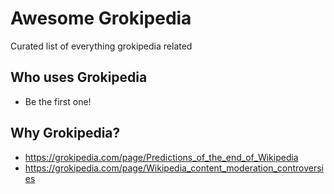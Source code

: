 # Awesome Grokipedia
Curated list of everything grokipedia related

## Who uses Grokipedia

- Be the first one!

## Why Grokipedia?

- https://grokipedia.com/page/Predictions_of_the_end_of_Wikipedia
- https://grokipedia.com/page/Wikipedia_content_moderation_controversies
